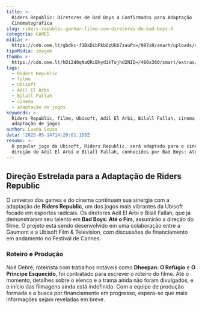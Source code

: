 ```yaml
---
title: >-
  Riders Republic: Diretores de Bad Boys 4 Confirmados para Adaptação
  Cinematográfica
slug: riders-republic-ganhar-filme-com-diretores-de-bad-boys-4
categoria: GAMES
midia: >-
  https://cdn.ome.lt/gbdkc-f1BxDibPkbDzUkb7zauPc=/987x0/smart/uploads/conteudo/fotos/OMELETE_CAPA_-_2025-05-14T111253.181.png
tipoMidia: imagem
thumb: >-
  https://cdn.ome.lt/hDi2d0qNaQRcBkyd1kTojhd2NIQ=/480x360/smart/extras/conteudos/omelete_THUMB_-_2025-05-14T111241.101.png
tags:
  - Riders Republic
  - filme
  - Ubisoft
  - Adil El Arbi
  - Bilall Fallah
  - cinema
  - adaptação de jogos
keywords: >-
  Riders Republic, filme, Ubisoft, Adil El Arbi, Bilall Fallah, cinema,
  adaptação de jogos
author: Luana Souza
data: '2025-05-14T14:20:01.150Z'
resumo: >-
  O popular jogo da Ubisoft, Riders Republic, será adaptado para o cinema sob a
  direção de Adil El Arbi e Bilall Fallah, conhecidos por Bad Boys: Até o Fim.
---
```


## Direção Estrelada para a Adaptação de Riders Republic

O universo dos games e do cinema continuam sua sinergia com a adaptação de **Riders Republic**, um dos jogos mais vibrantes da Ubisoft focado em esportes radicais. Os diretores Adil El Arbi e Bilall Fallah, que já demonstraram seu talento em **Bad Boys: Até o Fim**, assumirão a direção do filme. O projeto está sendo desenvolvido em uma colaboração entre a Gaumont e a Ubisoft Film & Television, com discussões de financiamento em andamento no Festival de Cannes.

### Roteiro e Produção

Noé Debré, roteirista com trabalhos notáveis como **Dheepan: O Refúgio** e **O Príncipe Esquecido**, foi contratado para escrever o roteiro do filme. Até o momento, detalhes sobre o elenco e a trama ainda não foram divulgados, e o início das filmagens ainda está indefinido. Com a equipe de produção formada e a busca por financiamento em progresso, espera-se que mais informações sejam reveladas em breve.
